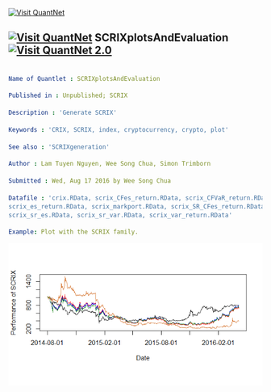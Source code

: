 [<img src="https://github.com/QuantLet/Styleguide-and-Validation-procedure/blob/master/pictures/banner.png" alt="Visit QuantNet">](http://quantlet.de/index.php?p=info)

## [<img src="https://github.com/QuantLet/Styleguide-and-Validation-procedure/blob/master/pictures/qloqo.png" alt="Visit QuantNet">](http://quantlet.de/) **SCRIXplotsAndEvaluation** [<img src="https://github.com/QuantLet/Styleguide-and-Validation-procedure/blob/master/pictures/QN2.png" width="60" alt="Visit QuantNet 2.0">](http://quantlet.de/d3/ia)

```yaml

Name of Quantlet : SCRIXplotsAndEvaluation

Published in : Unpublished; SCRIX

Description : 'Generate SCRIX'

Keywords : 'CRIX, SCRIX, index, cryptocurrency, crypto, plot'

See also : 'SCRIXgeneration'

Author : Lam Tuyen Nguyen, Wee Song Chua, Simon Trimborn

Submitted : Wed, Aug 17 2016 by Wee Song Chua

Datafile : 'crix.RData, scrix_CFes_return.RData, scrix_CFVaR_return.RData, scrix_equalweight.RData, 
scrix_es_return.RData, scrix_markport.RData, scrix_SR_CFes_return.RData, scrix_SR_CFVaR_return.RData, 
scrix_sr_es.RData, scrix_sr_var.RData, scrix_var_return.RData'

Example: Plot with the SCRIX family.
```

![Picture1](SCRIXplot.png)
